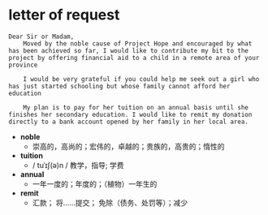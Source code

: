 # letter of request

```
Dear Sir or Madam,
	Moved by the noble cause of Project Hope and encouraged by what has been achieved so far, I would like to contribute my bit to the project by offering financial aid to a child in a remote area of your province
```

```
	I would be very grateful if you could help me seek out a girl who has just started schooling but whose family cannot afford her education
```

```
	My plan is to pay for her tuition on an annual basis until she finishes her secondary education. I would like to remit my donation directly to a bank account opened by her family in her local area.
```

+ **noble**
  + 崇高的，高尚的；宏伟的，卓越的；贵族的，高贵的；惰性的
+ **tuition**
  + / tuˈɪʃ(ə)n /  教学，指导; 学费
+ **annual**
  + 一年一度的；年度的；（植物）一年生的
+ **remit**
  + 汇款； 将……提交； 免除（债务、处罚等）；减少



